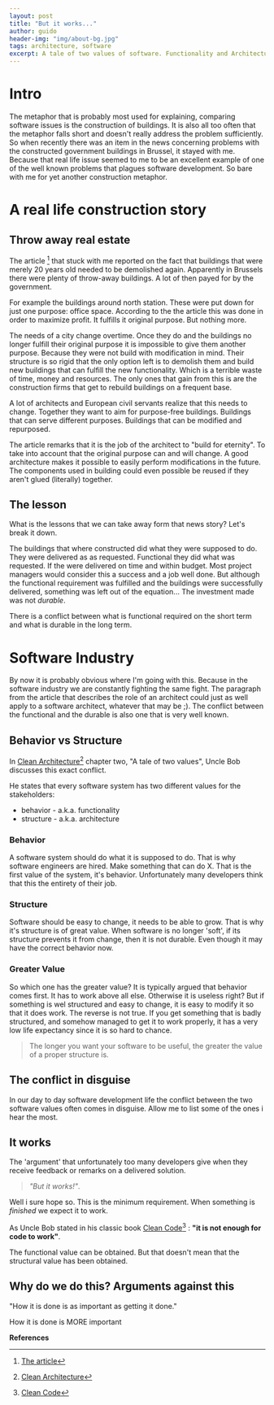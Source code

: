 ```yaml
---
layout: post
title: "But it works..."
author: guido
header-img: "img/about-bg.jpg"
tags: architecture, software
excerpt: A tale of two values of software. Functionality and Architecture. 
---
```

# Intro

The metaphor that is probably most used for explaining, comparing software issues is the construction of buildings. It is also all too often that the metaphor falls short and doesn't really address the problem sufficiently. So when recently there was an item in the news concerning problems with the constructed government buildings in Brussel, it stayed with me. Because that real life issue seemed to me to be an excellent example of one of the well known problems that plagues software development. So bare with me for yet another construction metaphor.

# A real life construction story

## Throw away real estate

The article [^article] that stuck with me reported on the fact that buildings that were merely 20 years old needed to be demolished again. Apparently in Brussels there were plenty of throw-away buildings. A lot of then payed for by the government. 

For example the buildings around north station. These were put down for just one purpose: office space. According to the the article this was done in order to maximize profit. It fulfills it original purpose. But nothing more.

The needs of a city change overtime. Once they do and the buildings no longer fulfill their original purpose it is impossible to give them another purpose. Because they were not build with modification in mind. Their structure is so rigid that the only option left is to demolish them and build new buildings that can fulfill the new functionality. Which is a terrible waste of time, money and resources. The only ones that gain from this is are the construction firms that get to rebuild buildings on a frequent base.

A lot of architects and European civil servants realize that this needs to change. Together they want to aim for purpose-free buildings. Buildings that can serve different purposes. Buildings that can be modified and repurposed. 

The article remarks that it is the job of the architect to "build for eternity". To take into account that the original purpose can and will change. A good architecture makes it possible to easily perform modifications in the future. The components used in building could even possible be reused if they aren't glued (literally) together.

## The lesson 

What is the lessons that we can take away form that news story? Let's break it down.
 
The buildings that where constructed did what they were supposed to do. They were delivered as as requested. Functional they did what was requested. If the were delivered on time and within budget. Most project managers would consider this a success and a job well done. But although the functional requirement was fulfilled and the buildings were successfully delivered, something was left out of the equation... The investment made was not *durable*. 

There is a conflict between what is functional required on the short term and what is durable in the long term.
 
# Software Industry
 
By now it is probably obvious where I'm going with this. Because in the software industry we are constantly fighting the same fight. The paragraph from the article that describes the role of an architect could just as well apply to a software architect, whatever that may be ;). The conflict between the functional and the durable is also one that is very well known. 

## Behavior vs Structure

In [Clean Architecture](https://www.amazon.com/Clean-Architecture-Craftsmans-Software-Structure/dp/0134494164/ref=sr_1_1?ie=UTF8&qid=1522254141&sr=8-1&keywords=clean+architecture)[^CleanArch]
 chapter two, "A tale of two values", Uncle Bob discusses this exact conflict. 
 
 He states that every software system has two different values for the stakeholders:
 * behavior - a.k.a. functionality
 * structure - a.k.a. architecture
 
### Behavior

A software system should do what it is supposed to do. That is why software engineers are hired. Make something that can do X. That is the first value of the system, it's behavior. Unfortunately many developers think that this the entirety of their job.
 
### Structure

Software should be easy to change, it needs to be able to grow. That is why it's structure is of great value. When software is no longer 'soft', if its structure prevents it from change, then it is not durable. Even though it may have the correct behavior now. 

### Greater Value 

So which one has the greater value? It is typically argued that behavior comes first. It has to work above all else. Otherwise it is useless right? But if something is wel structured and easy to change, it is easy to modify it so that it does work. The reverse is not true. If you get something that is badly structured, and somehow managed to get it to work properly, it has a very low life expectancy since it is so hard to chance. 

> The longer you want your software to be useful, the greater the value of a proper structure is.

## The conflict in disguise

In our day to day software development life the conflict between the two software values often comes in disguise. Allow me to list some of the ones i hear the most.

## It works

The 'argument' that unfortunately too many developers give when they receive feedback or remarks on a delivered solution. 

> _"But it works!"_. 

Well i sure hope so. This is the minimum requirement. When something is _finished_ we expect it to work. 

As Uncle Bob stated in his classic book [Clean Code](https://www.amazon.com/Clean-Code-Handbook-Software-Craftsmanship/dp/0132350882)[^CleanCode]  : __"it is not enough for code to work"__.  

The functional value can be obtained. But that doesn't mean that the structural value has been obtained.

 
## Why do we do this? Arguments against this

"How it is done is as important as getting it done."

How it is done is MORE important



**References**

[^article]: [The article](http://www.standaard.be/cnt/dmf20170616_02928477)
[^CleanCode]: [Clean Code](https://www.amazon.com/Clean-Code-Handbook-Software-Craftsmanship/dp/0132350882)
[^CleanArch]: [Clean Architecture](https://www.amazon.com/Clean-Architecture-Craftsmans-Software-Structure/dp/0134494164/ref=sr_1_1?ie=UTF8&qid=1522254141&sr=8-1&keywords=clean+architecture)



